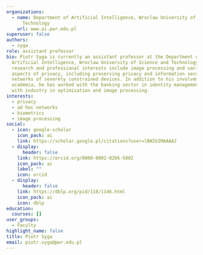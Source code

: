```yaml
---
organizations:
  - name: Department of Artificial Intelligence, Wroclaw University of Science and
      Technology
    url: www.ai.pwr.edu.pl
superuser: false
authors:
  - syga
role: assistant professor
bio: Piotr Syga is currently an assistant professor at the Department of
  Artificial Intelligence, Wroclaw University of Science and Technology. His
  research and professional interests include image processing and various
  aspects of privacy, including preserving privacy and information security in
  networks of severely constrained devices. In addition to his involvement in
  academia, he has worked with the banking sector in identity management and
  with industry in optimization and image processing.
interests:
  - privacy
  - ad hoc networks
  - biometrics
  - image processing
social:
  - icon: google-scholar
    icon_pack: ai
    link: https://scholar.google.pl/citations?user=lBNIbIMAAAAJ
  - display:
      header: false
    link: https://orcid.org/0000-0002-0266-5802
    icon_pack: ai
    label: ""
    icon: orcid
  - display:
      header: false
    link: https://dblp.org/pid/118/1146.html
    icon_pack: ai
    icon: dblp
education:
  courses: []
user_groups:
  - Faculty
highlight_name: false
title: Piotr Syga
email: piotr.syga@pwr.edu.pl
---
```

